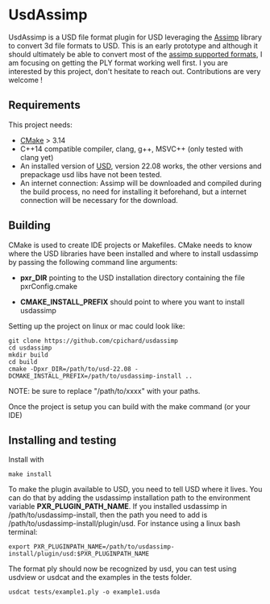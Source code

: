# UsdAssimp

UsdAssimp is a USD file format plugin for USD leveraging the [Assimp](https://github.com/assimp/assimp/) library to convert 3d file formats to USD. 
This is an early prototype and although it should ultimately be able to convert most of the [assimp supported formats](https://github.com/assimp/assimp/blob/master/doc/Fileformats.md), I am focusing on getting the PLY format working well first. I you are interested by this project, don't hesitate to reach out. Contributions are very welcome !


## Requirements

This project needs:

- [CMake](https://cmake.org/) > 3.14
- C++14 compatible compiler, clang, g++, MSVC++ (only tested with clang yet)
- An installed version of [USD](https://github.com/PixarAnimationStudios/USD/releases/tag/v22.11), version 22.08 works, the other versions and prepackage usd libs have not been tested.
- An internet connection: Assimp will be downloaded and compiled during the build process, no need for installing it beforehand, but a internet connection will be necessary for the download.


## Building

CMake is used to create IDE projects or Makefiles. CMake needs to know where the USD libraries have been installed and where to install usdassimp by passing the following command line arguments:

- __pxr_DIR__ pointing to the USD installation directory containing the file pxrConfig.cmake

- __CMAKE_INSTALL_PREFIX__ should point to where you want to install usdassimp


Setting up the project on linux or mac could look like:

    git clone https://github.com/cpichard/usdassimp
    cd usdassimp
    mkdir build
    cd build
    cmake -Dpxr_DIR=/path/to/usd-22.08 -DCMAKE_INSTALL_PREFIX=/path/to/usdassimp-install ..

NOTE: be sure to replace "/path/to/xxxx" with your paths.

Once the project is setup you can build with the make command (or your IDE)


## Installing and testing

Install with 

    make install

To make the plugin available to USD, you need to tell USD where it lives. You can do that by adding the usdassimp installation path to the environment variable __PXR_PLUGIN_PATH_NAME__. If you installed usdassimp in /path/to/usdassimp-install, then the path you need to add is /path/to/usdassimp-install/plugin/usd. For instance using a linux bash terminal:

    export PXR_PLUGINPATH_NAME=/path/to/usdassimp-install/plugin/usd:$PXR_PLUGINPATH_NAME

The format ply should now be recognized by usd, you can test using usdview or usdcat and the examples in the tests folder.

    usdcat tests/example1.ply -o example1.usda


